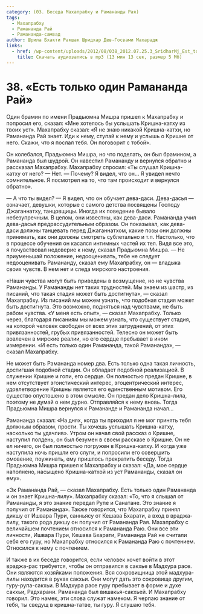 ```yaml
---
category: (03. Беседа Махапрабху и Рамананды Рая)
tags:
  - Махапрабху
  - Рамананда Рай
  - Рамананда-самвад
author: Шрила Бхакти Ракшак Шридхар Дев-Госвами Махарадж
links:
  - href: /wp-content/uploads/2012/08/038_2012.07.25.3_SridharMj_Est_tolko_odin_Ramananda_Ray.mp3
    title: Скачать аудиозапись в mp3 (13 мин 13 сек, размер 5 Мб)
---
```


# 38. «Есть только один Рамананда Рай»

Один брамин по имени Прадьюмна Мишра пришел к Махапрабху и попросил его, сказал: «Мне хотелось бы услышать Кришна-катху из твоих уст». Махапрабху сказал: «Я не знаю никакой Кришна-катхи, но Рамананда Рай знает. Иди к нему, ступай к нему и услышь о Кришне от него. Скажи, что я послал тебя. Он поговорит с тобой».

Он колебался, Прадьюмна Мишра, но что поделать, он был брамином, а Рамананда был шудрой. Он навестил Рамананду и вернулся обратно и рассказал Махапрабху. Махапрабху спросил: «Ты слушал Кришна-катху от него? — Нет. — Почему? Я видел, что он… Я увидел нечто сомнительное. Я посмотрел на то, что там происходит и вернулся обратно».

— А что ты видел? — Я видел, что он обучает дева-даси. Дева-дасья — означает, девушки, которые с самого детства посвящены Господу Джаганнатху, танцовщицы. Иногда их поведение бывало небезупречным. В целом, они известны, как дева-даси. Рамананда учил дева-дасья предрассудительным образом. Он показывал, как дева-даси должны танцевать перед Джаганнатхом, какие позы они должны принимать, как они должны смотреть сублетально и т.п. Настолько, что в процессе обучения он касался интимных частей их тел. Видя все это, я почувствовал недоверие к нему, сказал Прадьюмна Мишра. — Не приуменьшай положение, недооценивать, тебе не следует недооценивать Рамананду, сказал ему Махапрабху, он — владыка своих чувств. В нем нет и следа мирского настроения.

«Наши чувства могут быть приведены в возмущение, но не чувства Рамананды. У Рамананды нет таких трудностей. Мы знаем из шастр, из писаний, что такая стадия может быть достигнута», — сказал Махапрабху. Из писаний мы можем узнать, что подобная стадия может быть достигнута. Это возможно, подняться над чувствами, не быть рабом чувства. «У меня есть опыт», — сказал Махапрабху. Только через, благодаря писаниям мы можем узнать, что существует стадия, на которой человек свободен от всех этих затруднений, от этих привязанностей, грубых привязанностей. Телесно он может быть вовлечен в мирские реалии, но его сердце пребывает в ином измерении. «И есть только один Рамананда, такой Рамананда», — сказал Махапрабху.

Не может быть Рамананда номер два. Есть только одна такая личность, достигшая подобной стадии. Он обладает подобной реализацией. В служении Кришне и гопи, его сердце. Он полностью предан Кришне, в нем отсутствует эгоистический интерес, эгоцентрический интерес, удовлетворение Кришны является его единственным мотивом. Его существо опустошено в этом смысле. Он предан дело Кришна-лила, поэтому не думай о нем дурно. Отправляйся к нему вновь. Тогда Прадьюмна Мишра вернулся к Рамананде и Рамананда начал…

Рамананда сказал: «На днях, когда ты приходил я не мог принять тебя должным образом, прости. Ты хочешь услышать Кришна-катху, насколько ты удачлив». Утром он начал свой рассказ о Кришне, наступил полдень, он был безумен в своем рассказе о Кришне. Он не ел ничего, он был полностью погружен в Кришна-катху. И когда уже наступила ночь пришли его слуги, и попросили его совершить омовение, поужинать, ему пришлось прекратить беседу. Тогда Прадьюмна Мишра пришел к Махапрабху и сказал: «Да, мое сердце наполнено, насыщено Кришна-катхой из уст Рамананды, сказал он ему».

«Эк Рамананда Рай, — сказал Махапрабху. Есть только один Рамананда и он знает Кришна-лилу». Махапрабху сказал: «То, что я слышал от Рамананды, я это знание передал Рупе и Санатане. Это знание я получил от Рамананда». Также говорится, что Махапрабху принял дикшу от Ишвара Пури, санньясу от Кешава Бхарати, а вход в враджа-лилу, такого рода дикшу он получил от Рамананда Рая. Махапрабху с величайшем почтением относился к Рамананда Раю. Они все эти личности, Ишвара Пури, Кешава Бхарати, Рамананда Рай не считали себя его гуру, но Махапрабху относился к Рамананда Раю с почтением. Относился к нему с почтением.

И также в их беседе говорится, если человек хочет войти в этот враджа-рас требуется, чтобы он отправился в сакхье в Мадхура расе. Они являются хозяйками положения. Вся сокровищница этой мадхура-лилы находится в руках сакхьи. Они могут дать это сокровище другим, гуру-рупа-сакхьи. В Мадхура расе гуру пребывает в форме и духе сакхьи, Радхарани. Рамананда был вишакья-сакхьей. И Махапрабху говорил. Это намек, эти слова служат намеком. Я черпаю знание от тебя, ты сведущ в кришна-татве, ты гуру. Я слушаю тебя.

